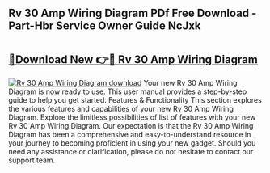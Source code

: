 ## Rv 30 Amp Wiring Diagram PDf Free Download - Part-Hbr Service Owner Guide NcJxk

# <h2><a href="http://dfmtbl.blite.top/?on=Rv+30+Amp+Wiring+Diagram">🔗Download New 👉🔴 Rv 30 Amp Wiring Diagram</a></h2>

[![Rv 30 Amp Wiring Diagram download](https://i.imgur.com/lujVjoI.png)](http://dfmtbl.blite.top/?on=Rv+30+Amp+Wiring+Diagram)
Your new Rv 30 Amp Wiring Diagram is now ready to use. This user manual provides a step-by-step guide to help you get started. Features & Functionality This section explores the various features and capabilities of your new Rv 30 Amp Wiring Diagram. Explore the limitless possibilities of list of features with your new Rv 30 Amp Wiring Diagram. Our expectation is that the Rv 30 Amp Wiring Diagram has been a comprehensive and easy-to-understand resource in your journey to becoming proficient in using your new gadget. Should you need any assistance or clarification, please do not hesitate to contact our support team.
